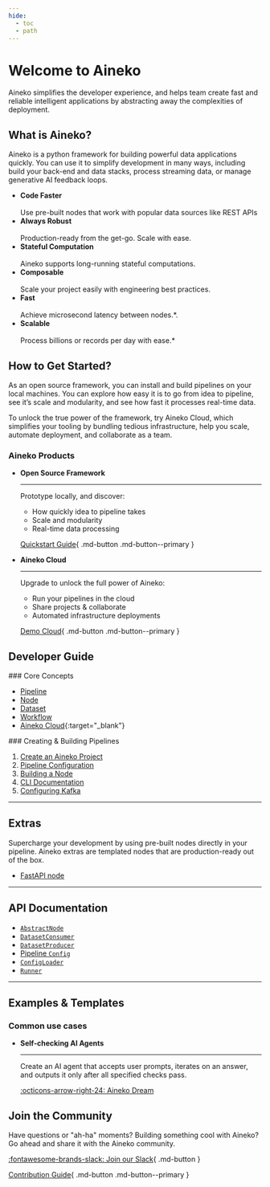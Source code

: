```yaml
---
hide:
  - toc
  - path
---
```


# Welcome to Aineko

Aineko simplifies the developer experience, and helps team create fast and reliable intelligent applications by abstracting away the complexities of deployment.

## What is Aineko?

Aineko is a python framework for building powerful data applications quickly. You can use it to simplify development in many ways, including build your back-end and data stacks, process streaming data, or manage generative AI feedback loops.

<div class="grid cards" markdown>

- __Code Faster__ <br><br> Use pre-built nodes that work with popular data sources like REST APIs
- __Always Robust__ <br><br> Production-ready from the get-go. Scale with ease.
- __Stateful Computation__ <br><br> Aineko supports long-running stateful computations.
- __Composable__ <br><br> Scale your project easily with engineering best practices.
- __Fast__ <br><br> Achieve microsecond latency between nodes.*. 
- __Scalable__ <br><br> Process billions or records per day with ease.*

</div>

## How to Get Started?

As an open source framework, you can install and build pipelines on your local machines. You can explore how easy it is to go from idea to pipeline, see it’s scale and modularity, and see how fast it processes real-time data. 

To unlock the true power of the framework, try Aineko Cloud, which simplifies your tooling by bundling tedious infrastructure, help you scale, automate deployment, and collaborate as a team. 


### Aineko Products

<div class="grid cards" markdown>

-   __Open Source Framework__

    ___

    Prototype locally, and discover:

    - How quickly idea to pipeline takes
    - Scale and modularity
    - Real-time data processing

    [Quickstart Guide](./quickstart.md){ .md-button .md-button--primary }

-   __Aineko Cloud__

    ___

    Upgrade to unlock the full power of Aineko:

    - Run your pipelines in the cloud
    - Share projects & collaborate
    - Automated infrastructure deployments

    [Demo Cloud](https://cloud-docs.aineko.dev){ .md-button .md-button--primary }

</div>

## Developer Guide

<div class="grid" markdown>

<div markdown>
### Core Concepts

- [Pipeline](../developer_guide/concepts#pipeline-definition)
- [Node](../developer_guide/concepts#node)
- [Dataset](../developer_guide/concepts#dataset)
- [Workflow](../developer_guide/concepts#workflow)
- [Aineko Cloud](https://cloud-docs.aineko.dev/){:target="_blank"}
</div>

<div markdown>
### Creating & Building Pipelines

1. [Create an Aineko Project](../developer_guide/aineko_project)
2. [Pipeline Configuration](../developer_guide/pipeline_configuration)
3. [Building a Node](../developer_guide/node_implementation)
4. [CLI Documentation](../developer_guide/cli)
5. [Configuring Kafka](../developer_guide/config_kafka)

</div>
</div>

---

## Extras

Supercharge your development by using pre-built nodes directly in your pipeline. Aineko extras are templated nodes that are production-ready out of the box.

- [FastAPI node](../extras/fastapi.md)

---

## API Documentation

- [`AbstractNode`](../api_reference/abstract_node.md)
- [`DatasetConsumer`](../api_reference/dataset_consumer.md)
- [`DatasetProducer`](../api_reference/dataset_producer.md)
- [Pipeline `Config`](../api_reference/config.md)
- [`ConfigLoader`](../api_reference/config_loader.md)
- [`Runner`](../api_reference/runner.md)

---

## Examples & Templates

### Common use cases

<div class="grid cards" markdown>

-   __Self-checking AI Agents__

    ___

    Create an AI agent that accepts user prompts, iterates on an answer, and outputs it only after all specified checks pass.

    [:octicons-arrow-right-24: Aineko Dream](../examples/aineko_dream)


</div>


## Join the Community

Have questions or "ah-ha" moments? Building something cool with Aineko? Go ahead and share it with the Aineko community.

[:fontawesome-brands-slack: Join our Slack](https://join.slack.com/t/aineko-dev/shared_invite/zt-27z2vi9k7-OvTeysc2yIPVrF4Yqo5qzw){ .md-button }

[Contribution Guide](../community){ .md-button .md-button--primary }
